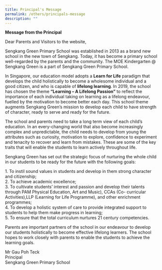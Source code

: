 ```yaml
---
title: Principal's Message
permalink: /others/principals-message
description: ""
---
```

<p><strong>Message from the Principal</strong></p>
<p>Dear Parents and Visitors to the website,</p>
<p>Sengkang Green Primary School was established in 2013 as a brand new school in the new town of Sengkang. Today, it has become a primary school well-regarded by the parents and the community. The MOE Kindergarten @ Sengkang Green is a part of Sengkang Green Primary School.</p>
<p>In Singapore, our education model adopts a&nbsp;<strong>Learn for Life</strong>&nbsp;paradigm that develops the child holistically to become a wholesome individual and a good citizen, and who is capable of&nbsp;<strong>lifelong learning</strong>. In 2019, the school has chosen the theme&nbsp;<strong>&ldquo;Learning &ndash; A Lifelong Passion&rdquo;</strong>&nbsp;to reflect the importance of each individual taking on learning as a lifelong endeavour, fuelled by the motivation to become better each day. This school theme augments Sengkang Green&rsquo;s mission to develop each child to have strength of character, ready to serve and ready for the future.</p>
<p>The school and parents need to take a long term view of each child&rsquo;s education. In an every-changing world that also become increasingly complex and unpredictable, the child needs to develop from young the attributes such as curiosity, motivation to explore, confidence to experiment and tenacity to recover and learn from mistakes. These are some of the key traits that will enable the students to learn actively throughout life.</p>
<p>Sengkang Green has set out the strategic focus of nurturing the whole child in our students to be ready for the future with the following goals:</p>
<p>1. To instil sound values in students and develop in them strong character and citizenship;<br />2. To achieve academic excellence;<br />3. To cultivate students&rsquo; interest and passion and develop their talents through PAM Physical Education, Art and Music), CCAs (Co- curricular Activities),LLP (Learning for Life Programme), and other enrichment programmes;<br />4. To develop a holistic system of care to provide integrated support to students to help them make progress in learning;<br />5. To ensure that the total curriculum nurtures 21 century competencies.</p>
<p>Parents are important partners of the school in our endeavour to develop our students holistically to become effective lifelong learners. The school hopes to work closely with parents to enable the students to achieve the learning goals.</p>
<p>Mr Gau Poh Teck<br />Principal<br />Sengkang Green Primary School</p>